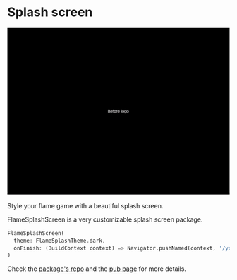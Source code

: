 # Splash screen

![](https://raw.githubusercontent.com/flame-engine/flame_splash_screen/main/demogif.gif)

Style your flame game with a beautiful splash screen.

FlameSplashScreen is a very customizable splash screen package. 

```dart
FlameSplashScreen(
  theme: FlameSplashTheme.dark,
  onFinish: (BuildContext context) => Navigator.pushNamed(context, '/your-game-initial-screen')
)
```

Check the [package's repo](https://github.com/flame-engine/flame_splash_screen) and the
[pub page](https://pub.dev/packages/flame_splash_screen) for more details.
